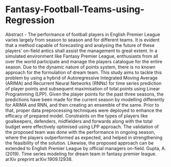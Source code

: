 # Fantasy-Football-Teams-using-Regression

Abstract - ​The performance of football players in English Premier League varies largely from season to season and for different teams. It is
evident that a method capable of forecasting and analysing the future of these players’ on-field antics shall assist the management to great
extent. In a simulated environment like Fantasy Premier League, enthusiasts from all over the world participate and manage the players
catalogue for the entire season. Due to the dynamic nature of points system, there is no known approach for the formulation of dream team.
This study aims to tackle this problem by using a hybrid of Autoregressive Integrated Moving Average (ARIMA) and Recurrent Neural
Networks (RNNs) for time series prediction of player points and subsequent maximisation of total points using Linear Programming (LPP).
Given the player points for the past three seasons, the predictions have been made for the current season by modelling differently for ARIMA
and RNN, and then creating an ensemble of the same. Prior to that, proper data preprocessing techniques were deployed to enhance the efficacy
of prepared model. Constraints on the types of players like goalkeepers, defenders, midfielders and forwards along with the total budget were
effectively optimised using LPP approach. The validation of the proposed team was done with the performance in ongoing season, where the
players outperformed as expected, and helped in strengthening the feasibility of the solution. Likewise, the proposed approach can be extended
to English Premier League by official managers on-field. 
Gupta, A. (2019). Time series modeling for dream team in fantasy premier league. arXiv preprint arXiv:1909.12938.
